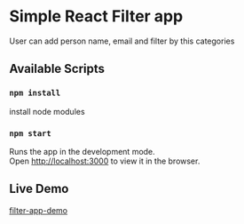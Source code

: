 # Simple React Filter app
User can add person name, email and filter by this categories

## Available Scripts

### `npm install`

install node modules

### `npm start`

Runs the app in the development mode.<br />
Open [http://localhost:3000](http://localhost:3000) to view it in the browser.

## Live Demo

[filter-app-demo](https://anarseferrov.github.io/filterapp/)
